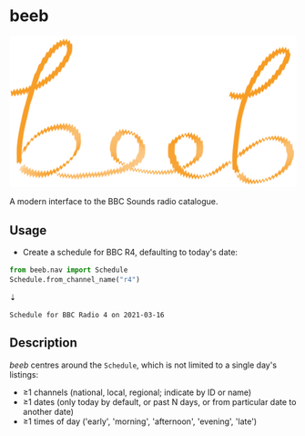 # beeb

![](https://raw.githubusercontent.com/lmmx/beeb/master/beeb_logo.png)

A modern interface to the BBC Sounds radio catalogue.

## Usage

- Create a schedule for BBC R4, defaulting to today's date:

```py
from beeb.nav import Schedule
Schedule.from_channel_name("r4")
```
⇣
```
Schedule for BBC Radio 4 on 2021-03-16
```

## Description

_beeb_ centres around the `Schedule`, which is not limited to a single day's listings:

- ≥1 channels (national, local, regional; indicate by ID or name)
- ≥1 dates (only today by default, or past N days, or from particular date to another date)
- ≥1 times of day ('early', 'morning', 'afternoon', 'evening', 'late')
